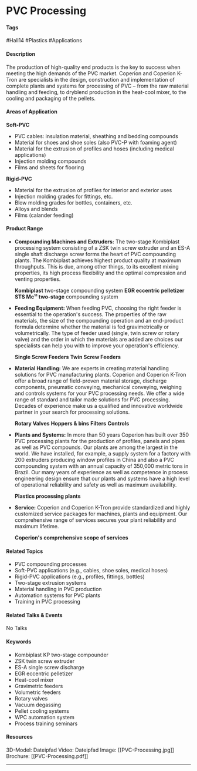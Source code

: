 # PVC Processing

#### Tags
#Hall14 #Plastics #Applications

#### Description
The production of high-quality end products is the key to success when meeting the high demands of the PVC market. Coperion and Coperion K-Tron are specialists in the design, construction and implementation of complete plants and systems for processing of PVC – from the raw material handling and feeding, to dryblend production in the heat-cool mixer, to the cooling and packaging of the pellets.

#### Areas of Application
**Soft-PVC**

- PVC cables: insulation material, sheathing and bedding compounds
- Material for shoes and shoe soles (also PVC-P with foaming agent)
- Material for the extrusion of profiles and hoses (including medical applications)
- Injection molding compounds
- Films and sheets for flooring

**Rigid-PVC**

- Material for the extrusion of profiles for interior and exterior uses
- Injection molding grades for fittings, etc.
- Blow molding grades for bottles, containers, etc.
- Alloys and blends
- Films (calander feeding)

#### Product Range
- **Compounding Machines and Extruders:** The two-stage Kombiplast processing system consisting of a ZSK twin screw extruder and an ES-A single shaft discharge screw forms the heart of PVC compounding plants. The Kombiplast achieves highest product quality at maximum throughputs. This is due, among other things, to its excellent mixing properties, its high process flexibility and the optimal compression and venting properties.
  
  **Kombiplast** two-stage compounding system
  **EGR eccentric pelletizer**
  **STS Mc¹¹ two-stage** compounding system

- **Feeding Equipment:** When feeding PVC, choosing the right feeder is essential to the operation's success. The properties of the raw materials, the size of the compounding operation and an end-product formula determine whether the material is fed gravimetrically or volumetrically. The type of feeder used (single, twin screw or rotary valve) and the order in which the materials are added are choices our specialists can help you with to improve your operation's efficiency.
  
  **Single Screw Feeders**
  **Twin Screw Feeders**

- **Material Handling:** We are experts in creating material handling solutions for PVC manufacturing plants. Coperion and Coperion K-Tron offer a broad range of field-proven material storage, discharge components, pneumatic conveying, mechanical conveying, weighing and controls systems for your PVC processing needs. We offer a wide range of standard and tailor made solutions for PVC processing. Decades of experience make us a qualified and innovative worldwide partner in your search for processing solutions.
  
  **Rotary Valves**
  **Hoppers & bins**
  **Filters**
  **Controls**

- **Plants and Systems:** In more than 50 years Coperion has built over 350 PVC processing plants for the production of profiles, panels and pipes as well as PVC compounds. Our plants are among the largest in the world. We have installed, for example, a supply system for a factory with 200 extruders producing window profiles in China and also a PVC compounding system with an annual capacity of 350,000 metric tons in Brazil. Our many years of experience as well as competence in process engineering design ensure that our plants and systems have a high level of operational reliability and safety as well as maximum availability.
  
  **Plastics processing plants**

- **Service:** Coperion and Coperion K-Tron provide standardized and highly customized service packages for machines, plants and equipment. Our comprehensive range of services secures your plant reliability and maximum lifetime.
  
  **Coperion's comprehensive scope of services**

#### Related Topics
- PVC compounding processes​
- Soft-PVC applications (e.g., cables, shoe soles, medical hoses)​
- Rigid-PVC applications (e.g., profiles, fittings, bottles)​
- Two-stage extrusion systems​
- Material handling in PVC production​
- Automation systems for PVC plants​
- Training in PVC processing

#### Related Talks & Events
No Talks

#### Keywords
- Kombiplast KP two-stage compounder​
- ZSK twin screw extruder​
- ES-A single screw discharge​
- EGR eccentric pelletizer​
- Heat-cool mixer​
- Gravimetric feeders​
- Volumetric feeders​
- Rotary valves​
- Vacuum degassing​
- Pellet cooling systems​
- WPC automation system​
- Process training seminars

#### Resources
3D-Model: Dateipfad 
Video: Dateipfad
Image: [[PVC-Processing.jpg]]
Brochure: [[PVC-Processing.pdf]]

---
